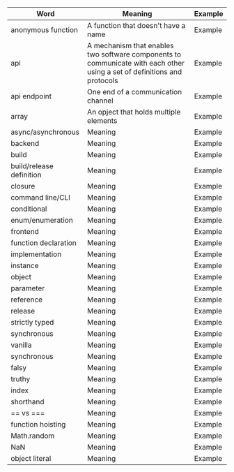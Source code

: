 | Word                     | Meaning                                                                                                                  | Example |
| ------------------------ | ------------------------------------------------------------------------------------------------------------------------ | ------- |
| anonymous function       | A function that doesn't have a name                                                                                      | Example |
| api                      | A mechanism that enables two software components to communicate with each other using a set of definitions and protocols | Example |
| api endpoint             | One end of a communication channel                                                                                       | Example |
| array                    | An opject that holds multiple elements                                                                                   | Example |
| async/asynchronous       | Meaning                                                                                                                  | Example |
| backend                  | Meaning                                                                                                                  | Example |
| build                    | Meaning                                                                                                                  | Example |
| build/release definition | Meaning                                                                                                                  | Example |
| closure                  | Meaning                                                                                                                  | Example |
| command line/CLI         | Meaning                                                                                                                  | Example |
| conditional              | Meaning                                                                                                                  | Example |
| enum/enumeration         | Meaning                                                                                                                  | Example |
| frontend                 | Meaning                                                                                                                  | Example |
| function declaration     | Meaning                                                                                                                  | Example |
| implementation           | Meaning                                                                                                                  | Example |
| instance                 | Meaning                                                                                                                  | Example |
| object                   | Meaning                                                                                                                  | Example |
| parameter                | Meaning                                                                                                                  | Example |
| reference                | Meaning                                                                                                                  | Example |
| release                  | Meaning                                                                                                                  | Example |
| strictly typed           | Meaning                                                                                                                  | Example |
| synchronous              | Meaning                                                                                                                  | Example |
| vanilla                  | Meaning                                                                                                                  | Example |
| synchronous              | Meaning                                                                                                                  | Example |
| falsy                    | Meaning                                                                                                                  | Example |
| truthy                   | Meaning                                                                                                                  | Example |
| index                    | Meaning                                                                                                                  | Example |
| shorthand                | Meaning                                                                                                                  | Example |
| == vs ===                | Meaning                                                                                                                  | Example |
| function hoisting        | Meaning                                                                                                                  | Example |
| Math.random              | Meaning                                                                                                                  | Example |
| NaN                      | Meaning                                                                                                                  | Example |
| object literal           | Meaning                                                                                                                  | Example |